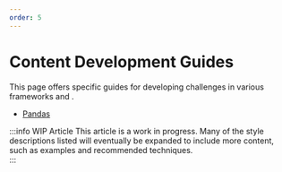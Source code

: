 ```yaml
---
order: 5
---
```

# Content Development Guides

This page offers specific guides for developing challenges in various frameworks and .

- [Pandas](/content/creating-content/challenges/guides/pandas.md)




:::info WIP Article
This article is a work in progress. Many of the style descriptions listed will eventually be expanded to include more content, such as examples and recommended techniques.  
:::

